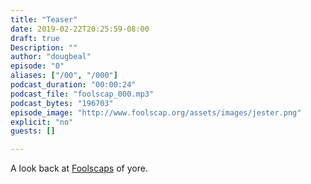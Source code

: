 ```yaml
---
title: "Teaser"
date: 2019-02-22T20:25:59-08:00
draft: true
Description: ""
author: "dougbeal"
episode: "0"
aliases: ["/00", "/000"]
podcast_duration: "00:00:24"
podcast_file: "foolscap_000.mp3"
podcast_bytes: "196703"
episode_image: "http://www.foolscap.org/assets/images/jester.png"
explicit: "no"
guests: []

---
```


A look back at [Foolscaps](http://foolscap.org) of yore.
